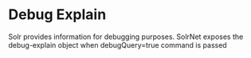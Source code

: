 # Debug Explain
Solr provides information for debugging purposes. SolrNet exposes the debug-explain object when debugQuery=true command is passed